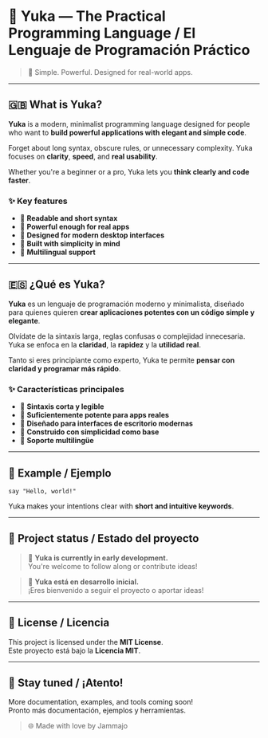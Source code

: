 # 🌟 Yuka — The Practical Programming Language / El Lenguaje de Programación Práctico

> 🚀 Simple. Powerful. Designed for real-world apps.

---

## 🇬🇧 What is Yuka?

**Yuka** is a modern, minimalist programming language designed for people who want to **build powerful applications with elegant and simple code**.

Forget about long syntax, obscure rules, or unnecessary complexity. Yuka focuses on **clarity**, **speed**, and **real usability**.

Whether you're a beginner or a pro, Yuka lets you **think clearly and code faster**.

### ✨ Key features

- 🔹 **Readable and short syntax**
- 🔹 **Powerful enough for real apps**
- 🔹 **Designed for modern desktop interfaces**
- 🔹 **Built with simplicity in mind**
- 🔹 **Multilingual support**

---

## 🇪🇸 ¿Qué es Yuka?

**Yuka** es un lenguaje de programación moderno y minimalista, diseñado para quienes quieren **crear aplicaciones potentes con un código simple y elegante**.

Olvídate de la sintaxis larga, reglas confusas o complejidad innecesaria. Yuka se enfoca en la **claridad**, la **rapidez** y la **utilidad real**.

Tanto si eres principiante como experto, Yuka te permite **pensar con claridad y programar más rápido**.

### ✨ Características principales

- 🔹 **Sintaxis corta y legible**
- 🔹 **Suficientemente potente para apps reales**
- 🔹 **Diseñado para interfaces de escritorio modernas**
- 🔹 **Construido con simplicidad como base**
- 🔹 **Soporte multilingüe**

---

## 🧪 Example / Ejemplo

```yuka
say "Hello, world!"
```

Yuka makes your intentions clear with **short and intuitive keywords**.

---

## 🧰 Project status / Estado del proyecto

> 🧪 **Yuka is currently in early development.**  
> You're welcome to follow along or contribute ideas!

> 🧪 **Yuka está en desarrollo inicial.**  
> ¡Eres bienvenido a seguir el proyecto o aportar ideas!

---

## 📄 License / Licencia

This project is licensed under the **MIT License**.  
Este proyecto está bajo la **Licencia MIT**.

---

## 🙌 Stay tuned / ¡Atento!

More documentation, examples, and tools coming soon!  
Pronto más documentación, ejemplos y herramientas.

> 🌐 Made with love by Jammajo
